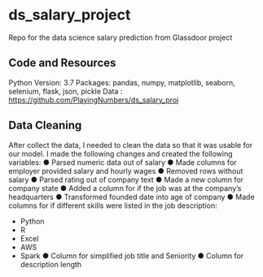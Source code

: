 # ds_salary_project
Repo for the data science salary prediction from Glassdoor project

## Code and Resources 
Python Version: 3.7
Packages: pandas, numpy, matplotlib, seaborn, selenium, flask, json, pickle
Data : https://github.com/PlayingNumbers/ds_salary_proj 


## Data Cleaning
After collect the data, I needed to clean the data so that it was usable for our model. I made the following changes and created the following variables:
● Parsed numeric data out of salary
● Made columns for employer provided salary and hourly wages
● Removed rows without salary
● Parsed rating out of company text
● Made a new column for company state
● Added a column for if the job was at the company’s headquarters
● Transformed founded date into age of company
● Made columns for if different skills were listed in the job description:
  - Python
  - R
  - Excel
  - AWS
  - Spark
● Column for simplified job title and Seniority
● Column for description length
